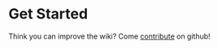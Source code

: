 # Get Started

<!--@include: ./toc.md -->

Think you can improve the wiki? Come [contribute](/contribute) on github!

